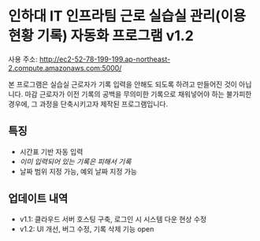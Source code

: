 # 인하대 IT 인프라팀 근로 실습실 관리(이용 현황 기록) 자동화 프로그램 v1.2

사용 주소: http://ec2-52-78-199-199.ap-northeast-2.compute.amazonaws.com:5000/

본 프로그램은 실습실 근로자가 기록 입력을 안해도 되도록 하려고 만들어진 것이 아닙니다.
마감 근로자가 이전 기록의 공백을 무의미한 기록으로 채워넣어야 하는 불가피한 경우에, 그 과정을 단축시키고자 제작된 프로그램입니다.

## 특징
- 시간표 기반 자동 입력
- *이미 입력되어 있는 기록은 피해서 기록*
- 날짜 범위 지정 가능, 예외 날짜 지정 가능

## 업데이트 내역
- v1.1: 클라우드 서버 호스팅 구축, 로그인 시 시스템 다운 현상 수정
- v1.2: UI 개선, 버그 수정, 기록 삭제 기능 open
